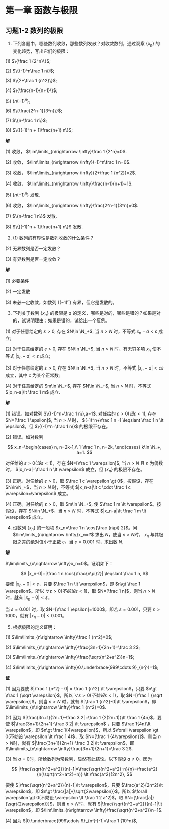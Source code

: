 # 第一章 函数与极限

## 习题1-2 数列的极限

1. 下列各题中，哪些数列收敛，那些数列发散？对收敛数列，通过观察 $\{x_n\}$ 的变化趋势，写出它们的极限：

(1) $\{\frac 1 {2^n}\}$; 

(2) $\{(-1)^n\frac 1 n\}$;

(3) $\{2+\frac 1 {n^2}\}$;

(4) $\{\frac{n-1}{n+1}\}$;

(5) $\{n(-1)^n\}$;

(6) $\{\frac{2^n-1}{3^n}\}$;

(7) $\{n-\frac 1 n\}$;

(8) $\{[(-1)^n + 1]\frac{n+1} n\}$;

**解**

(1) 收敛， $\lim\limits_{n\rightarrow \infty}\frac 1 {2^n}=0$.

(2) 收敛， $\lim\limits_{n\rightarrow \infty}(-1)^n\frac 1 n=0$.

(3) 收敛， $\lim\limits_{n\rightarrow \infty}(2+\frac 1 {n^2})=2$.

(4) 收敛， $\lim\limits_{n\rightarrow \infty}\frac{n-1}{n+1}=1$.

(5) $\{n(-1)^n\}$ 发散.

(6) 收敛， $\lim\limits_{n\rightarrow \infty}\frac{2^n-1}{3^n}=0$.

(7) $\{n-\frac 1 n\}$ 发散.

(8) $\{[(-1)^n + 1]\frac{n+1} n\}$ 发散.

2. (1) 数列的有界性是数列收敛的什么条件？

(2) 无界数列是否一定发散？

(3) 有界数列是否一定收敛？

**解**

(1) 必要条件

(2) 一定发散

(3) 未必一定收敛，如数列 $\{(-1)^n\}$ 有界，但它是发散的。

3. 下列关于数列 $\{x_n\}$ 的极限是 $a$ 的定义，哪些是对的，哪些是错的？如果是对的，试说明理由；如果是错的，试给出一个反例。

(1) 对于任意给定的 $\varepsilon \gt 0$, 存在 $N\in \N_+$, 当 $n\gt N$ 时，不等式 $x_n-a\lt \varepsilon$ 成立;

(2) 对于任意给定的 $\varepsilon \gt 0$, 存在 $N\in \N_+$, 当 $n\gt N$ 时，有无穷多项 $x_n$ 使不等式 $|x_n-a|\lt \varepsilon$ 成立;

(3) 对于任意给定的 $\varepsilon \gt 0$, 存在 $N\in \N_+$, 当 $n\gt N$ 时，不等式 $|x_n-a|\lt c\varepsilon$ 成立，其中 $c$ 为某个正常数;

(4) 对于任意给定的 $m\in \N_+$, 存在 $N\in \N_+$, 当 $n\gt N$ 时，不等式 $|x_n-a|\lt \frac 1 m$ 成立.

**解**

(1) 错误。如对数列 $\{(-1)^n+\frac 1 n\},a=1$. 对任给的 $\varepsilon \gt 0(设 \varepsilon \lt 1)$, 存在 $N=[\frac 1 \epsilon]$, 当 $n\gt N$ 时， $(-1)^n+\frac 1 n -1 \leqslant \frac 1 n \lt \epsilon$，但 $\{(-1)^n+\frac 1 n\}$ 的极限不存在。

(2) 错误。如对数列

$$
x_n=\begin{cases}
n, n=2k-1,\\
1-\frac 1 n, n=2k,
\end{cases}
k\in \N_+, a=1.
$$

对任给的 $\varepsilon\gt 0(设 \varepsilon \lt 1)$，存在 $N=[\frac 1 \varepsilon]$, 当 $n\gt N$ 且 $n$ 为偶数时， $|x_n-a|=\frac 1 n \lt \varepsilon$ 成立，但 $\{x_n\}$ 的极限不存在。

(3) 正确。对任给的 $\varepsilon \gt 0$，取 $\frac 1 c \varepsilon \gt 0$，按假设，存在 $N\in\N_+$，当 $n\gt N$ 时，不等式 $|x_n-a|\lt c \cdot \frac 1 c \varepsilon=\varepsilon$ 成立。

(4) 正确。对任给的 $\varepsilon \gt 0$，取 $m\in \N_+$, 使 $\frac 1 m \lt \varepsilon$。按假设，存在 $N\in \N_+$，当 $n\gt N$ 时，不等式 $|x_n-a|\lt \frac 1 m \lt \varepsilon$ 成立。

4. 设数列 $\{x_n\}$ 的一般项 $x_n=\frac 1 n \cos{\frac {n\pi} 2}$。问 $\lim\limits_{n\rightarrow \infty}x_n=?$ 求出 $N$，使当 $n\gt N$时， $x_n$ 与其极限之差的绝对值小于正数 $\varepsilon$。当 $\varepsilon=0.001$ 时，求出数 $N$.

**解**

$\lim\limits_{x\rightarrow \infty}x_n=0$。证明如下：

$$
|x_n-0|=|\frac 1 n \cos{\frac{n\pi}2}| \leqslant \frac 1 n,
$$

要使 $|x_n-0| \lt \varepsilon$，只要 $\frac 1 n \lt \varepsilon$，即 $n\gt \frac 1 \varepsilon$。所以 $\forall \varepsilon \gt 0(不妨设 \varepsilon \lt 1)$，取 $N=[\frac 1 n]$，则当 $n\gt N$ 时，就有 $|x_n-0|\lt \varepsilon$。

当 $\varepsilon=0.001$ 时，取 $N=[\frac 1 \epsilon]=1000$，即若 $\varepsilon=0.001$，只要 $n\gt 1000$，就有 $|x_n-0|\lt 0.001$。

5. 根据极限的定义证明：

(1) $\lim\limits_{n\rightarrow \infty}\frac 1 {n^2}=0$;

(2) $\lim\limits_{n\rightarrow \infty}\frac{3n+1}{2n+1}=\frac 3 2$;

(3) $\lim\limits_{n\rightarrow \infty}\frac{\sqrt{n^2+a^2}}n=1$;

(4) $\lim\limits_{n\rightarrow \infty}0.\underbrace{999\cdots 9}_{n个}=1$;

**证**

(1) 因为要使 $|\frac 1 {n^2} - 0| = \frac 1 {n^2} \lt \varepsilon$，只要 $n\gt \frac 1 {\sqrt \varepsilon}$，所以 $\forall \varepsilon \gt 0(不妨设 \varepsilon \lt 1)$，取 $N=[\frac 1 {\sqrt \varepsilon}]$，则当 $n\gt N$ 时，就有 $|\frac 1 {n^2}-0|\lt \varepsilon$，即 $\lim\limits_{n\rightarrow \infty}\frac 1 {n^2}=0$.

(2) 因为 $|\frac{3n+1}{2n+1}-\frac 3 2|=\frac 1 {2(2n+1)}\lt \frac 1 {4n}$，要使 $|\frac{3n+1}{2n+1}-\frac 3 2| \lt \varepsilon$ ，只要 $\frac 1{4n}\lt \varepsilon$，即 $n\gt \frac 1{4\varepsilon}$，所以 $\forall \varepsilon \gt 0(不妨设 \varepsilon \lt \frac 1 4)$，取 $N=[\frac 1 {4\varepsilon}]$，则当 $n\gt N$时，就有 $|\frac{3n+1}{2n+1}-\frac 3 2|\lt \varepsilon$，即 $\lim\limits_{n\rightarrow \infty}\frac{3n+1}{2n+1}=\frac 3 2$.

(3) 当 $a=0$时，所给数列为常数列，显然有此结论。以下假设 $a\ne 0$。因为

$$
|\frac{\sqrt{n^2+a^2}}{n}-1|=\frac{\sqrt{n^2+a^2}-n}{n}=\frac{a^2}{n(\sqrt{n^2+a^2}+n)} \lt \frac{a^2}{2n^2},
$$

要使 $|\frac{\sqrt{n^2+a^2}}{n}-1|\lt \varepsilon$，只要 $\frac{a^2}{2n^2}\lt \varepsilon$，即 $n\gt \frac{|a|}{\sqrt{2\varepsilon}}$。所以 $\forall \varepsilon \gt 0(不妨设 \varepsilon \lt \frac 1 2 a^2)$，取 $N=[\frac{|a|}{\sqrt{2\varepsilon}}]$，则当 $n\gt N$时，就有 $|\frac{\sqrt{n^2+a^2}}{n}-1|\lt \varepsilon$，即 $\lim\limits_{n\rightarrow \infty}\frac{\sqrt{n^2+a^2}}n=1$.

(4) 因为  $|0.\underbrace{999\cdots 9}_{n个}-1|=\frac 1 {10^n}$,